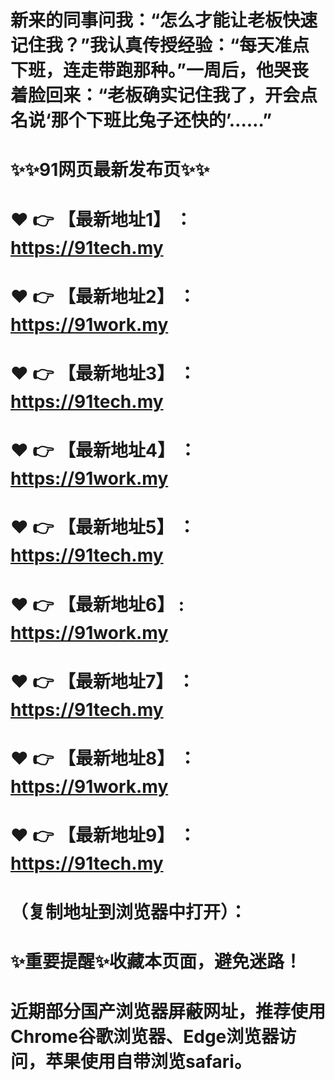 # 新来的同事问我：“怎么才能让老板快速记住我？”我认真传授经验：“每天准点下班，连走带跑那种。”一周后，他哭丧着脸回来：“老板确实记住我了，开会点名说‘那个下班比兔子还快的’……”

# ✨✨91网页最新发布页✨✨
# ❤️ 👉 【最新地址1】 ：https://91tech.my
# ❤️ 👉 【最新地址2】 ：https://91work.my
# ❤️ 👉 【最新地址3】 ：https://91tech.my
# ❤️ 👉 【最新地址4】 ：https://91work.my
# ❤️ 👉 【最新地址5】 ：https://91tech.my
# ❤️ 👉 【最新地址6】 : https://91work.my
# ❤️ 👉 【最新地址7】 ：https://91tech.my
# ❤️ 👉 【最新地址8】 ：https://91work.my
# ❤️ 👉 【最新地址9】 ：https://91tech.my
# （复制地址到浏览器中打开）：
# ✨重要提醒✨收藏本页面，避免迷路！
# 近期部分国产浏览器屏蔽网址，推荐使用Chrome谷歌浏览器、Edge浏览器访问，苹果使用自带浏览safari。

